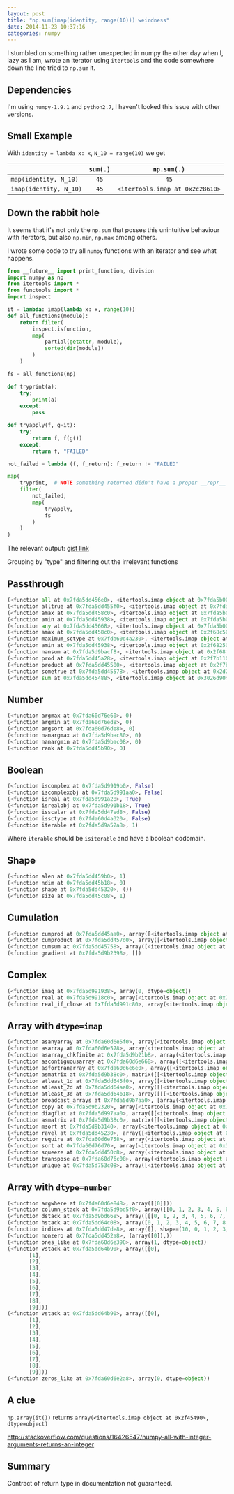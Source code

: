```yaml
---
layout: post
title: "np.sum(imap(identity, range(10))) weirdness"
date: 2014-11-23 10:37:16
categories: numpy
---
```


I stumbled on something rather unexpected in numpy the other day when I, lazy as
I am, wrote an iterator using ``itertools`` and the code somewhere down the line
tried to ``np.sum`` it.


Dependencies
------------
I'm using ``numpy-1.9.1`` and ``python2.7``, I haven't looked this issue with other versions.


Small Example
-------------

With ``identity = lambda x: x``, ``N_10 = range(10)`` we get

|   | ``sum(.)``  | ``np.sum(.)``  |
|---|:-:|:-:|
| ``map(identity, N_10)`` | ``45``  | ``45`` |
| ``imap(identity, N_10)``| ``45``  | ``<itertools.imap at 0x2c28610>`` |


Down the rabbit hole
--------------------

It seems that it's not only the ``np.sum`` that posses this unintuitive behaviour
with iterators, but also ``np.min``, ``np.max`` among others.

I wrote some code to try all ``numpy`` functions with an iterator and see what
happens.

~~~ python
from __future__ import print_function, division
import numpy as np
from itertools import *
from functools import *
import inspect

it = lambda: imap(lambda x: x, range(10))
def all_functions(module):
    return filter(
        inspect.isfunction,
        map(
            partial(getattr, module),
            sorted(dir(module))
        )
    )

fs = all_functions(np)

def tryprint(a):
    try:
        print(a)
    except:
        pass

def tryapply(f, g=it):
    try:
        return f, f(g())
    except:
        return f, "FAILED"

not_failed = lambda (f, f_return): f_return != "FAILED"

map(
    tryprint,  # NOTE something returned didn't have a proper __repr__ (otherwise just print)
    filter(
        not_failed,
        map(
            tryapply,
            fs
        )
    )
)

~~~

The relevant output:
[gist link](https://gist.github.com/Jim-Holmstroem/00758f5ebe0d2bd7537e)

Grouping by "type" and filtering out the irrelevant functions

Passthrough
-----------
~~~ python
(<function all at 0x7fda5dd456e0>, <itertools.imap object at 0x7fda5b002210>)
(<function alltrue at 0x7fda5dd455f0>, <itertools.imap object at 0x7fda5b002250>)
(<function amax at 0x7fda5dd458c0>, <itertools.imap object at 0x7fda5b002310>)
(<function amin at 0x7fda5dd45938>, <itertools.imap object at 0x7fda5b002390>)
(<function any at 0x7fda5dd45668>, <itertools.imap object at 0x7fda5b0023d0>)
(<function amax at 0x7fda5dd458c0>, <itertools.imap object at 0x2f68c50>)
(<function maximum_sctype at 0x7fda60d4a230>, <itertools.imap object at 0x2f68950>)
(<function amin at 0x7fda5dd45938>, <itertools.imap object at 0x2f68250>)
(<function nansum at 0x7fda5d9bacf8>, <itertools.imap object at 0x2f68f10>)
(<function prod at 0x7fda5dd45a28>, <itertools.imap object at 0x2f7b110>)
(<function product at 0x7fda5dd45500>, <itertools.imap object at 0x2f7b410>)
(<function sometrue at 0x7fda5dd45578>, <itertools.imap object at 0x2d2f410>)
(<function sum at 0x7fda5dd45488>, <itertools.imap object at 0x3026d90>)

~~~

Number
------
~~~ python
(<function argmax at 0x7fda60d76e60>, 0)
(<function argmin at 0x7fda60d76ed8>, 0)
(<function argsort at 0x7fda60d76de8>, 0)
(<function nanargmax at 0x7fda5d9bac80>, 0)
(<function nanargmin at 0x7fda5d9bac08>, 0)
(<function rank at 0x7fda5dd45b90>, 0)

~~~

Boolean
-------
~~~ python
(<function iscomplex at 0x7fda5d9919b0>, False)
(<function iscomplexobj at 0x7fda5d991aa0>, False)
(<function isreal at 0x7fda5d991a28>, True)
(<function isrealobj at 0x7fda5d991b18>, True)
(<function isscalar at 0x7fda5dd47ed8>, False)
(<function issctype at 0x7fda60d4a320>, False)
(<function iterable at 0x7fda5d9a52a8>, 1)

~~~

Where ``iterable`` should be ``isiterable`` and have a boolean codomain.

Shape
-----
~~~ python
(<function alen at 0x7fda5dd459b0>, 1)
(<function ndim at 0x7fda5dd45b18>, 0)
(<function shape at 0x7fda5dd45320>, ())
(<function size at 0x7fda5dd45c08>, 1)

~~~

Cumulation
----------
~~~ python
(<function cumprod at 0x7fda5dd45aa0>, array([<itertools.imap object at 0x7fda5b002c50>], dtype=object))
(<function cumproduct at 0x7fda5dd457d0>, array([<itertools.imap object at 0x7fda5afae050>], dtype=object))
(<function cumsum at 0x7fda5dd45758>, array([<itertools.imap object at 0x7fda5afae110>], dtype=object))
(<function gradient at 0x7fda5d9b2398>, [])

~~~

Complex
-------
~~~ python
(<function imag at 0x7fda5d991938>, array(0, dtype=object))
(<function real at 0x7fda5d9918c0>, array(<itertools.imap object at 0x2d2f0d0>, dtype=object))
(<function real_if_close at 0x7fda5d991c80>, array(<itertools.imap object at 0x2d2f150>, dtype=object))

~~~

Array with ``dtype=imap``
-------------------------
~~~ python
(<function asanyarray at 0x7fda60d6e5f0>, array(<itertools.imap object at 0x7fda5b002450>, dtype=object))
(<function asarray at 0x7fda60d6e578>, array(<itertools.imap object at 0x7fda5b002590>, dtype=object))
(<function asarray_chkfinite at 0x7fda5d9b21b8>, array(<itertools.imap object at 0x7fda5b002610>, dtype=object))
(<function ascontiguousarray at 0x7fda60d6e668>, array([<itertools.imap object at 0x7fda5b002690>], dtype=object))
(<function asfortranarray at 0x7fda60d6e6e0>, array([<itertools.imap object at 0x7fda5b0026d0>], dtype=object))
(<function asmatrix at 0x7fda5d9b38c0>, matrix([[<itertools.imap object at 0x7fda5b002790>]], dtype=object))
(<function atleast_1d at 0x7fda5dd645f0>, array([<itertools.imap object at 0x7fda5b002890>], dtype=object))
(<function atleast_2d at 0x7fda5dd64aa0>, array([[<itertools.imap object at 0x7fda5b002950>]], dtype=object))
(<function atleast_3d at 0x7fda5dd64b18>, array([[[<itertools.imap object at 0x7fda5b0029d0>]]], dtype=object))
(<function broadcast_arrays at 0x7fda5d9b7aa0>, [array(<itertools.imap object at 0x7fda5b002a90>, dtype=object)])
(<function copy at 0x7fda5d9b2320>, array(<itertools.imap object at 0x7fda5b002b50>, dtype=object))
(<function diagflat at 0x7fda5d997aa0>, array([[<itertools.imap object at 0x7fda5afae290>]], dtype=object))
(<function asmatrix at 0x7fda5d9b38c0>, matrix([[<itertools.imap object at 0x7fda5afae410>]], dtype=object))
(<function msort at 0x7fda5d9b3140>, array(<itertools.imap object at 0x2f68e90>, dtype=object))
(<function ravel at 0x7fda5dd45230>, array([<itertools.imap object at 0x2f7b610>], dtype=object))
(<function require at 0x7fda60d6e758>, array(<itertools.imap object at 0x2d2f190>, dtype=object))
(<function sort at 0x7fda60d76d70>, array(<itertools.imap object at 0x33a7890>, dtype=object))
(<function squeeze at 0x7fda5dd450c8>, array(<itertools.imap object at 0x30cbd90>, dtype=object))
(<function transpose at 0x7fda60d76c08>, array(<itertools.imap object at 0x3026d10>, dtype=object))
(<function unique at 0x7fda5d753c08>, array([<itertools.imap object at 0x3026bd0>], dtype=object))

~~~

Array with ``dtype=number``
---------------------------
~~~ python
(<function argwhere at 0x7fda60d6e848>, array([[0]]))
(<function column_stack at 0x7fda5d9bd5f0>, array([[0, 1, 2, 3, 4, 5, 6, 7, 8, 9]]))
(<function dstack at 0x7fda5d9bd668>, array([[[0, 1, 2, 3, 4, 5, 6, 7, 8, 9]]]))
(<function hstack at 0x7fda5dd64c08>, array([0, 1, 2, 3, 4, 5, 6, 7, 8, 9]))
(<function indices at 0x7fda5dd47de8>, array([], shape=(10, 0, 1, 2, 3, 4, 5, 6, 7, 8, 9), dtype=int64))
(<function nonzero at 0x7fda5dd452a8>, (array([0]),))
(<function ones_like at 0x7fda60d6e398>, array(1, dtype=object))
(<function vstack at 0x7fda5dd64b90>, array([[0],
       [1],
       [2],
       [3],
       [4],
       [5],
       [6],
       [7],
       [8],
       [9]]))
(<function vstack at 0x7fda5dd64b90>, array([[0],
       [1],
       [2],
       [3],
       [4],
       [5],
       [6],
       [7],
       [8],
       [9]]))
(<function zeros_like at 0x7fda60d6e2a8>, array(0, dtype=object))

~~~

A clue
------

``np.array(it())`` returns ``array(<itertools.imap object at 0x2f45490>, dtype=object)``

http://stackoverflow.com/questions/16426547/numpy-all-with-integer-arguments-returns-an-integer


Summary
-------
Contract of return type in documentation not guaranteed.
